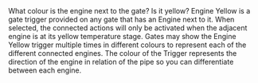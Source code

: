 <lore>
What colour is the engine next to the gate? Is it yellow?
</lore>
<no_lore>
Engine Yellow is a gate trigger provided on any gate that has an Engine next to it.
</no_lore>

<chapter name="Requirements"/>
When selected, the connected actions will only be activated when the adjacent engine is at its yellow temperature stage.

<chapter name="Trigger directions"/>
Gates may show the Engine Yellow trigger multiple times in different colours to represent each of the different connected engines.
The colour of the Trigger represents the direction of the engine in relation of the pipe so you can differentiate between each engine.